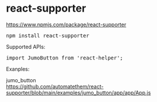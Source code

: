 # react-supporter

https://www.npmjs.com/package/react-supporter
<pre>
npm install react-supporter
</pre>

Supported APIs:
<pre>
import JumoButton from 'react-helper';
</pre>

Exanples:   

jumo_button  
https://github.com/automatethem/react-supporter/blob/main/examples/jumo_button/app/app/App.js
